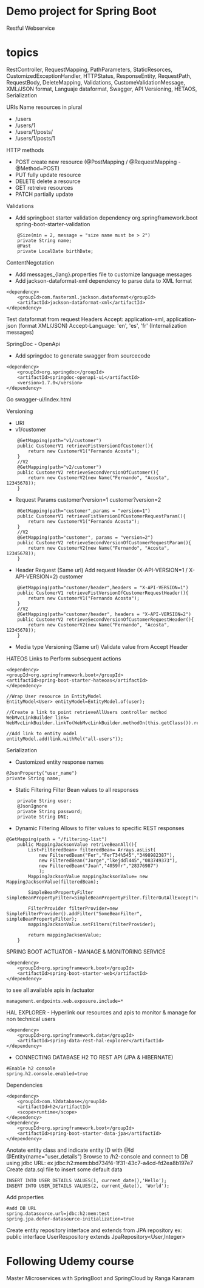 # Demo project for Spring Boot
Restful Webservice

# topics
RestController, RequestMapping, PathParameters, StaticResorces, CustomizedExceptionHandler, HTTPStatus, ResponseEntity, RequestPath, RequestBody, DeleteMapping, Validations, CustomeValidationMessage, XML/JSON format, Languaje dataformat, Swagger, API Versioning, HETAOS, Serialization

URIs
Name resources in plural
- /users
- /users/1
- /users/1/posts/
- /users/1/posts/1

HTTP methods
- POST create new resource (@PostMapping / @RequestMapping - @Method=POST)
- PUT fully update resource
- DELETE delete a resource
- GET retreive resources
- PATCH partially update

Validations
- Add springboot starter validation dependency
    <dependency>
	<groupId>org.springframework.boot</groupId>
	<artifactId>spring-boot-starter-validation</artifactId>
    </dependency>
```
    @Size(min = 2, message = "size name must be > 2")
    private String name;
    @Past
    private LocalDate birthDate;
```

ContentNegotation
- Add messages_{lang}.properties file to customize language messages
- Add jackson-dataformat-xml dependency to parse data to XML format
```
<dependency>
    <groupId>com.fasterxml.jackson.dataformat</groupId>
    <artifactId>jackson-dataformat-xml</artifactId>
</dependency>
```
Test dataformat from request Headers
Accept: application-xml, application-json (format XML/JSON)
Accept-Language: 'en', 'es', 'fr' (Internalization messages)

SpringDoc - OpenApi
- Add springdoc to generate swagger from sourcecode
```
<dependency>
    <groupId>org.springdoc</groupId>
    <artifactId>springdoc-openapi-ui</artifactId>
    <version>1.7.0</version>
</dependency>
```
Go swagger-ui/index.html

Versioning
- URI
- v1/customer
```
    @GetMapping(path="v1/customer")
    public CustomerV1 retrieveFistVersionOfCustomer(){
        return new CustomerV1("Fernando Acosta");
    }
    //V2
    @GetMapping(path="v2/customer")
    public CustomerV2 retrieveSecondVersionOfCustomer(){
        return new CustomerV2(new Name("Fernando", "Acosta", 12345678));
    }
```

- Request Params
customer?version=1
customer?version=2
```
    @GetMapping(path="customer",params = "version=1")
    public CustomerV1 retrieveFistVersionOfCustomerRequestParam(){
        return new CustomerV1("Fernando Acosta");
    }
    //V2
    @GetMapping(path="customer", params = "version=2")
    public CustomerV2 retrieveSecondVersionOfCustomerRequestParam(){
        return new CustomerV2(new Name("Fernando", "Acosta", 12345678));
    }
```

- Header Request (Same url)
Add request Header (X-API-VERSION=1 / X-API-VERSION=2)
customer
```
    @GetMapping(path="customer/header",headers = "X-API-VERSION=1")
    public CustomerV1 retrieveFistVersionOfCustomerRequestHeader(){
        return new CustomerV1("Fernando Acosta");
    }
    //V2
    @GetMapping(path="customer/header", headers = "X-API-VERSION=2")
    public CustomerV2 retrieveSecondVersionOfCustomerRequestHeader(){
        return new CustomerV2(new Name("Fernando", "Acosta", 12345678));
    }
```
- Media type Versioning (Same url)
Validate value from Accept Header

HATEOS Links to Perform subsequent actions
```
<dependency>
<groupId>org.springframework.boot</groupId>
<artifactId>spring-boot-starter-hateoas</artifactId>
</dependency>
```
```
//Wrap User resource in EntityModel
EntityModel<User> entityModel=EntityModel.of(user);

//Create a link to point retrieveAllUsers controller method
WebMvcLinkBuilder link= WebMvcLinkBuilder.linkTo(WebMvcLinkBuilder.methodOn(this.getClass()).retrieveAllUsers());

//Add link to entity model
entityModel.add(link.withRel("all-users"));
```

Serialization
- Customized entity response names
```
@JsonProperty("user_name")
private String name;
``` 
- Static Filtering
Filter Bean values to all responses
```
    private String user;
    @JsonIgnore
    private String password;
    private String DNI;
```
- Dynamic Filtering
Allows to filter values to specific REST responses
```
@GetMapping(path = "/filtering-list")
    public MappingJacksonValue retriveBeanAll(){
        List<FilteredBean> filteredBean= Arrays.asList(
            new FilteredBean("Fer","FerT34%545","3498982387"),
            new FilteredBean("Jorge","lkejddl445","083749373"),
            new FilteredBean("Juan","4059fr","28376987")
            );
        MappingJacksonValue mappingJacksonValue= new MappingJacksonValue(filteredBean);

        SimpleBeanPropertyFilter simpleBeanPropertyFilter=SimpleBeanPropertyFilter.filterOutAllExcept("user");
        
        FilterProvider filterProvider=new SimpleFilterProvider().addFilter("SomeBeanFilter", simpleBeanPropertyFilter);
        mappingJacksonValue.setFilters(filterProvider);

        return mappingJacksonValue;
    }
```
SPRING BOOT ACTUATOR - MANAGE & MONITORING SERVICE
```
<dependency>
	<groupId>org.springframework.boot</groupId>
	<artifactId>spring-boot-starter-web</artifactId>
</dependency>
```
to see all available apis in /actuator
```
management.endpoints.web.exposure.include=*
```

HAL EXPLORER - Hyperlink our resources and apis to monitor & manage for non technical users
```
<dependency>
	<groupId>org.springframework.data</groupId>
	<artifactId>spring-data-rest-hal-explorer</artifactId>
</dependency>
```

- CONNECTING DATABASE H2 TO REST API (JPA & HIBERNATE)
```
#Enable h2 console
spring.h2.console.enabled=true
```
Dependencies
```
<dependency>
	<groupId>com.h2database</groupId>
	<artifactId>h2</artifactId>
	<scope>runtime</scope>
</dependency>
<dependency>
	<groupId>org.springframework.boot</groupId>
	<artifactId>spring-boot-starter-data-jpa</artifactId>
</dependency>

```
Anotate entity class and indicate entity ID with @Id
@Entity(name="user_details")
Browse to /h2-console and connect to DB using jdbc URL: ex jdbc:h2:mem:bbd734f4-1f31-43c7-a4cd-fd2ea8b197e7
Create data.sql file to insert some default data
```
INSERT INTO USER_DETAILS VALUES(1, current_date(),'Hello');
INSERT INTO USER_DETAILS VALUES(2, current_date(), 'World');
```

Add properties
```
#add DB URL
spring.datasource.url=jdbc:h2:mem:test
spring.jpa.defer-datasource-initialization=true
```
Create entity repository interface and extends from JPA repository
ex: public interface UserRespository extends JpaRepository<User,Integer>







# Following Udemy course
Master Microservices with SpringBoot and SpringCloud by Ranga Karanam
